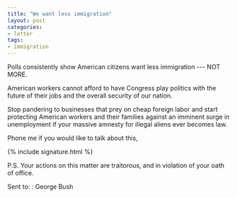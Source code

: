 ```yaml
---
title: "We want less immigration"
layout: post
categories:
- letter
tags:
- immigration
---
```


Polls consistently show American citizens want less immigration --- NOT MORE.

American workers cannot afford to have Congress play politics with the future of their jobs and the overall security of our nation. 

Stop pandering to businesses that prey on cheap foreign labor and start protecting American workers and their families against an imminent surge in unemployment if your massive amnesty for illegal aliens ever becomes law.

Phone me if you would like to talk about this,

{% include signature.html %}

P.S. Your actions on this matter are traitorous, and in violation of your oath of office.

Sent to:
: George Bush
